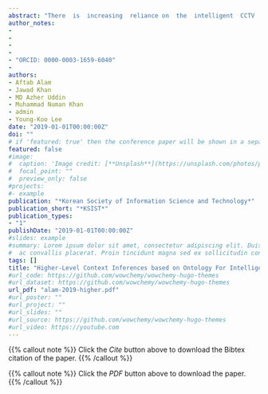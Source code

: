 ```yaml
---
abstract: "There  is  increasing  reliance on  the  intelligent  CCTV  systems  for  effective  analysis  and  interpretation  of  the  streaming  data  with  the  intentions  to  recognize  activities  and  to  ensure  public  safety.  Monitoring  videos  captured by surveillance cameras is always a difficult and time-consuming task. There is a need for automated analysis using computer vision methods in order to recognize/predict abnormal activities and assist authorities. Once, videos are processed using computer vision technologies; another problem is how this data is indexed for search, analysis, and real-time alerts since a large number of cameras continuously capture videos resulting vast  amounts  of  data.  In  order  to  address  this  issue,  in  this  paper,  we  propose  a  generic  architecture  for  distributed intelligent surveillance and is composed of four layers. The first layer acquisition large number of the  video  streams  from  for  device  independent  video  stream  data  sources.  In  the  second  layer,  we  use  computer vision algorithms for semantic video annotation while exploiting the distributed in-memory computing engine. The third layer is used to persist the video stream and the to manage the intermediate results being produced by the second layer. Finally, the intermediate results are mapped to the RDF according to domain-specific application. " 
author_notes:
- 
- 
-
-
- "ORCID: 0000-0003-1659-6040"
-
authors:
- Aftab Alam
- Jawad Khan
- MD Azher Uddin
- Muhammad Numan Khan
- admin
- Young-Koo Lee 
date: "2019-01-01T00:00:00Z"
doi: ""
# if 'featured: true' then the conference paper will be shown in a separate section. For this you have to go to the content/home/featured.md for enabling feature publication section
featured: false
#image:
#  caption: 'Image credit: [**Unsplash**](https://unsplash.com/photos/pLCdAaMFLTE)'
#  focal_point: ""
#  preview_only: false
#projects:
#- example
publication: "*Korean Society of Information Science and Technology*"
publication_short: "*KSIST*"
publication_types:
- "1"
publishDate: "2019-01-01T00:00:00Z"
#slides: example
#summary: Lorem ipsum dolor sit amet, consectetur adipiscing elit. Duis posuere tellus
#  ac convallis placerat. Proin tincidunt magna sed ex sollicitudin condimentum.
tags: []
title: "Higher-Level Context Inferences based on Ontology For Intelligent Video Surveillance"
#url_code: https://github.com/wowchemy/wowchemy-hugo-themes
#url_dataset: https://github.com/wowchemy/wowchemy-hugo-themes
url_pdf: "alam-2019-higher.pdf"
#url_poster: ""
#url_project: ""
#url_slides: ""
#url_source: https://github.com/wowchemy/wowchemy-hugo-themes
#url_video: https://youtube.com
---
```


{{% callout note %}}
Click the *Cite* button above to download the Bibtex citation of the paper.
{{% /callout %}}

{{% callout note %}}
Click the *PDF* button above to download the paper.
{{% /callout %}}

